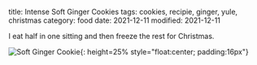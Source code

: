 title: Intense Soft Ginger Cookies
tags: cookies, recipie, ginger, yule, christmas
category: food
date: 2021-12-11
modified: 2021-12-11

I eat half in one sitting and then freeze the rest for Christmas.

![Soft Ginger Cookie]({static}/images/2021/IMG_4337.jpeg){: height=25% style="float:center; padding:16px"}

<script src="https://gist.github.com/jac18281828/3725902a48865873a145a24bb2692e3f.js"></script>
